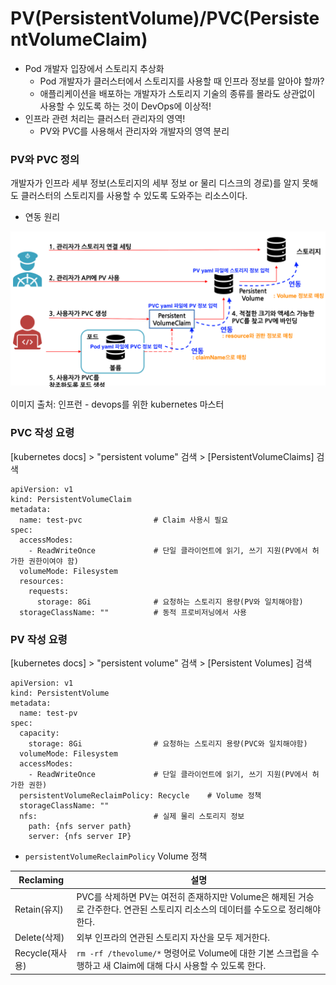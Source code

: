 # PV(PersistentVolume)/PVC(PersistentVolumeClaim)

* Pod 개발자 입장에서 스토리지 추상화
  * Pod 개발자가 클러스터에서 스토리지를 사용할 때 인프라 정보를 알아야 할까?
  * 애플리케이션을 배포하는 개발자가 스토리지 기술의 종류를 몰라도 상관없이 사용할 수 있도록 하는 것이 DevOps에 이상적!
* 인프라 관련 처리는 클러스터 관리자의 영역!
  * PV와 PVC를 사용해서 관리자와 개발자의 영역 분리

### PV와 PVC 정의

개발자가 인프라 세부 정보(스토리지의 세부 정보 or 물리 디스크의 경로)를 알지 못해도 클러스터의 스토리지를 사용할 수 있도록 도와주는 리소스이다.

* 연동 원리

![](/k8s-core-concepts/images/16-PV-PVC-1.png)

이미지 출처: 인프런 - devops를 위한 kubernetes 마스터

### PVC 작성 요령

[kubernetes docs] > "persistent volume" 검색 > [PersistentVolumeClaims] 검색

```
apiVersion: v1
kind: PersistentVolumeClaim
metadata:
  name: test-pvc                # Claim 사용시 필요
spec:
  accessModes:
    - ReadWriteOnce             # 단일 클라이언트에 읽기, 쓰기 지원(PV에서 허가한 권한이여야 함)
  volumeMode: Filesystem
  resources:
    requests:
      storage: 8Gi              # 요청하는 스토리지 용량(PV와 일치해야함)
  storageClassName: ""          # 동적 프로비저닝에서 사용
```

### PV 작성 요령

[kubernetes docs] > "persistent volume" 검색 > [Persistent Volumes] 검색

```
apiVersion: v1
kind: PersistentVolume
metadata:
  name: test-pv
spec:
  capacity:
    storage: 8Gi                # 요청하는 스토리지 용량(PVC와 일치해야함)
  volumeMode: Filesystem
  accessModes:
    - ReadWriteOnce             # 단일 클라이언트에 읽기, 쓰기 지원(PV에서 허가한 권한)   
  persistentVolumeReclaimPolicy: Recycle    # Volume 정책
  storageClassName: ""
  nfs:                          # 실제 물리 스토리지 정보
    path: {nfs server path}
    server: {nfs server IP}
```

* `persistentVolumeReclaimPolicy` Volume 정책

| Reclaming | 설명 |
| --- | --- |
| Retain(유지) | PVC를 삭제하면 PV는 여전히 존재하지만 Volume은 해제된 거승로 간주한다. 연관된 스토리지 리소스의 데이터를 수도으로 정리해야한다. |
| Delete(삭제) | 외부 인프라의 연관된 스토리지 자산을 모두 제거한다. | 
| Recycle(재사용) | `rm -rf /thevolume/*` 명령어로 Volume에 대한 기본 스크럽을 수행하고 새 Claim에 대해 다시 사용할 수 있도록 한다. |